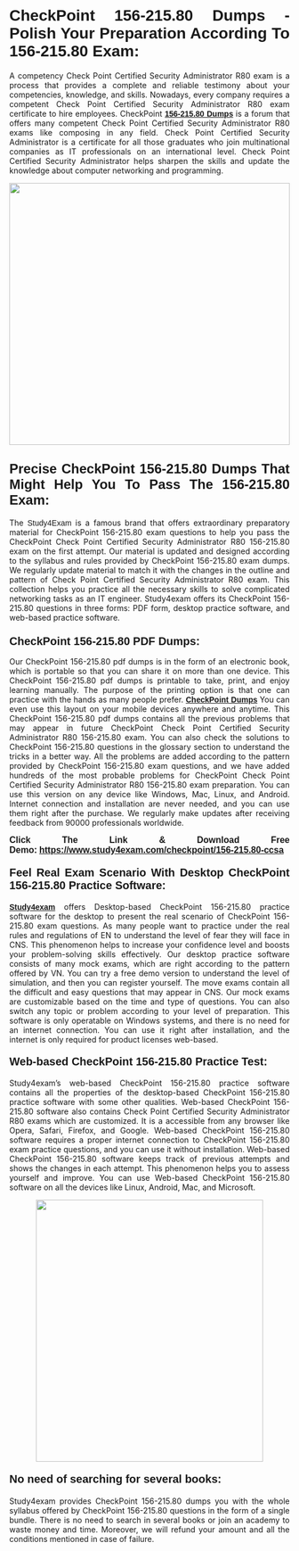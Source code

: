 <h1 style="text-align: justify;"><strong><span style="font-family:Lucida Sans Unicode,Lucida Grande,sans-serif;">CheckPoint 156-215.80 Dumps - Polish Your Preparation According To 156-215.80 Exam:</span></strong></h1>

<p style="text-align: justify;">A competency Check Point Certified Security Administrator R80 exam is a process that provides a complete and reliable testimony about your competencies, knowledge, and skills. Nowadays, every company requires a competent Check Point Certified Security Administrator R80 exam certificate to hire employees. CheckPoint <a href="https://www.study4exam.com/checkpoint/156-215.80-valid-dumps"><span style="font-family:Verdana,Geneva,sans-serif;"><strong>156-215.80 Dumps</strong></span></a> is a forum that offers many competent Check Point Certified Security Administrator R80 exams like composing in any field. Check Point Certified Security Administrator is a certificate for all those graduates who join multinational companies as IT professionals on an international level. Check Point Certified Security Administrator helps sharpen the skills and update the knowledge about computer networking and programming.</p>

<p style="text-align: justify;"><a href="https://www.study4exam.com/checkpoint/156-215.80-ccsa"><img alt="" src="https://www.thequestionanswers.com/wp-content/uploads/2022/06/S4E-Cert-Exams-Questions-Banner.webp" style="width: 100%; height: 470px;" /></a></p>

<h2 style="text-align: justify;"><span style="font-family:Lucida Sans Unicode,Lucida Grande,sans-serif;"><strong><span style="font-size:24px;">Precise CheckPoint 156-215.80 Dumps That Might Help You To Pass The 156-215.80 Exam:</span></strong></span></h2>

<p style="text-align: justify;">The <span style="font-family:Lucida Sans Unicode,Lucida Grande,sans-serif;">Study4Exam</span> is a famous brand that offers extraordinary preparatory material for CheckPoint 156-215.80 exam questions to help you pass the CheckPoint Check Point Certified Security Administrator R80 156-215.80 exam on the first attempt. Our material is updated and designed according to the syllabus and rules provided by CheckPoint 156-215.80 exam dumps. We regularly update material to match it with the changes in the outline and pattern of Check Point Certified Security Administrator R80 exam. This collection helps you practice all the necessary skills to solve complicated networking tasks as an IT engineer. Study4exam offers its CheckPoint 156-215.80 questions in three forms: PDF form, desktop practice software, and web-based practice software. </p>

<h3 style="text-align: justify;"><strong><span style="font-size:20px;"><span style="font-family:Lucida Sans Unicode,Lucida Grande,sans-serif;">CheckPoint 156-215.80 PDF Dumps:</span></span></strong></h3>

<p style="text-align: justify;">Our CheckPoint 156-215.80 pdf dumps is in the form of an electronic book, which is portable so that you can share it on more than one device. This CheckPoint 156-215.80 pdf dumps is printable to take, print, and enjoy learning manually. The purpose of the printing option is that one can practice with the hands as many people prefer. <a href="https://www.study4exam.com/checkpoint-exams"><span style="font-family:Lucida Sans Unicode,Lucida Grande,sans-serif;"><strong>CheckPoint Dumps</strong></span></a> You can even use this layout on your mobile devices anywhere and anytime. This CheckPoint 156-215.80 pdf dumps contains all the previous problems that may appear in future CheckPoint Check Point Certified Security Administrator R80 156-215.80 exam. You can also check the solutions to CheckPoint 156-215.80 questions in the glossary section to understand the tricks in a better way. All the problems are added according to the pattern provided by CheckPoint 156-215.80 exam questions, and we have added hundreds of the most probable problems for CheckPoint Check Point Certified Security Administrator R80 156-215.80 exam preparation. You can use this version on any device like Windows, Mac, Linux, and Android. Internet connection and installation are never needed, and you can use them right after the purchase. We regularly make updates after receiving feedback from 90000 professionals worldwide.</p>

<p style="text-align: justify;"><span style="font-family:Lucida Sans Unicode,Lucida Grande,sans-serif;"><strong><span style="font-size:16px;">Click The Link & Download Free Demo:</span></strong></span> <strong><span style="font-family:Lucida Sans Unicode,Lucida Grande,sans-serif;"><span style="font-size:16px;"><a href="https://www.study4exam.com/checkpoint/156-215.80-ccsa">https://www.study4exam.com/checkpoint/156-215.80-ccsa</a></span></span></strong></p>

<h4 style="text-align: justify;"><strong><span style="font-family:Lucida Sans Unicode,Lucida Grande,sans-serif;"><span style="font-size:20px;">Feel Real Exam Scenario With Desktop CheckPoint 156-215.80 Practice Software:</span></span></strong></h4>

<p style="text-align: justify;"><a href="https://www.study4exam.com/"><span style="font-family:Verdana,Geneva,sans-serif;"><strong>Study4exam</strong></span></a> offers Desktop-based CheckPoint 156-215.80 practice software for the desktop to present the real scenario of CheckPoint 156-215.80 exam questions. As many people want to practice under the real rules and regulations of EN to understand the level of fear they will face in CNS. This phenomenon helps to increase your confidence level and boosts your problem-solving skills effectively. Our desktop practice software consists of many mock exams, which are right according to the pattern offered by VN. You can try a free demo version to understand the level of simulation, and then you can register yourself. The move exams contain all the difficult and easy questions that may appear in CNS. Our mock exams are customizable based on the time and type of questions. You can also switch any topic or problem according to your level of preparation. This software is only operatable on Windows systems, and there is no need for an internet connection. You can use it right after installation, and the internet is only required for product licenses web-based. </p>

<h4 style="text-align: justify;"><span style="font-family:Lucida Sans Unicode,Lucida Grande,sans-serif;"><strong><span style="font-size:20px;">Web-based CheckPoint 156-215.80 Practice Test:</span></strong></span></h4>

<p style="text-align: justify;">Study4exam’s web-based CheckPoint 156-215.80 practice software contains all the properties of the desktop-based CheckPoint 156-215.80 practice software with some other qualities. Web-based CheckPoint 156-215.80 software also contains Check Point Certified Security Administrator R80 exams which are customized. It is a accessible from any browser like Opera, Safari, Firefox, and Google. Web-based CheckPoint 156-215.80 software requires a proper internet connection to CheckPoint 156-215.80 exam practice questions, and you can use it without installation. Web-based CheckPoint 156-215.80 software keeps track of previous attempts and shows the changes in each attempt. This phenomenon helps you to assess yourself and improve. You can use Web-based CheckPoint 156-215.80 software on all the devices like Linux, Android, Mac, and Microsoft.</p>

<p style="text-align: center;"><a href="https://www.study4exam.com/checkpoint/156-215.80-ccsa"><img alt="" src="https://www.thequestionanswers.com/wp-content/uploads/2022/06/S4E-Cert-Exams-Questions-Discount-Banner.webp" style="width: 90%; height: 470px;" /></a></p>

<h4 style="text-align: justify;"><span style="font-family:Lucida Sans Unicode,Lucida Grande,sans-serif;"><strong><span style="font-size:20px;">No need of searching for several books:</span></strong></span></h4>

<p style="text-align: justify;">Study4exam provides CheckPoint 156-215.80 dumps you with the whole syllabus offered by CheckPoint 156-215.80 questions in the form of a single bundle. There is no need to search in several books or join an academy to waste money and time. Moreover, we will refund your amount and all the conditions mentioned in case of failure.</p>
